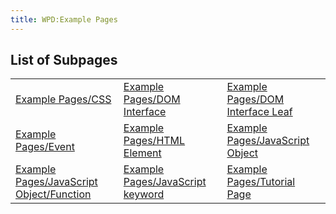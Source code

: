 ```yaml
---
title: WPD:Example Pages
---
```

<h2><span class="mw-headline" id="List_of_Subpages">List of Subpages</span></h2>
<table class="mw-prefixindex-list-table"><tr><td><a href="/wiki/WPD:Example_Pages/CSS" title="WPD:Example Pages/CSS">Example Pages/CSS</a></td><td><a href="/wiki/WPD:Example_Pages/DOM_Interface" title="WPD:Example Pages/DOM Interface">Example Pages/DOM Interface</a></td><td><a href="/wiki/WPD:Example_Pages/DOM_Interface_Leaf" title="WPD:Example Pages/DOM Interface Leaf">Example Pages/DOM Interface Leaf</a></td></tr><tr><td><a href="/wiki/WPD:Example_Pages/Event" title="WPD:Example Pages/Event">Example Pages/Event</a></td><td><a href="/wiki/WPD:Example_Pages/HTML_Element" title="WPD:Example Pages/HTML Element">Example Pages/HTML Element</a></td><td><a href="/wiki/WPD:Example_Pages/JavaScript_Object" title="WPD:Example Pages/JavaScript Object">Example Pages/JavaScript Object</a></td></tr><tr><td><a href="/wiki/WPD:Example_Pages/JavaScript_Object/Function" title="WPD:Example Pages/JavaScript Object/Function">Example Pages/JavaScript Object/Function</a></td><td><a href="/wiki/WPD:Example_Pages/JavaScript_keyword" title="WPD:Example Pages/JavaScript keyword">Example Pages/JavaScript keyword</a></td><td><a href="/wiki/WPD:Example_Pages/Tutorial_Page" title="WPD:Example Pages/Tutorial Page">Example Pages/Tutorial Page</a></td></tr></table>

